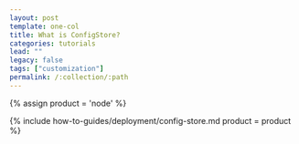 ```yaml
---
layout: post
template: one-col
title: What is ConfigStore?
categories: tutorials
lead: ""
legacy: false
tags: ["customization"]
permalink: /:collection/:path
---
```


{% assign product = 'node' %}

{% include how-to-guides/deployment/config-store.md product = product %}
